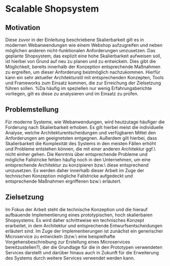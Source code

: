 # Scalable Shopsystem

## Motivation
Diese zuvor in der Einleitung beschriebene Skalierbarkeit gilt es in modernen Webanwendungen wie einem Webshop aufzugreifen und neben möglichen anderen nicht-funktionalen Anforderungen umzusetzen. Das geplante Shopsystem, das explizit eine hohe Skalierbarkeit aufweisen soll, ist hierbei von Grund auf neu zu planen und zu entwickeln. Dies gibt die Möglichkeit, bereits innerhalb der Konzeption entsprechende Maßnahmen zu ergreifen, um dieser Anforderung bestmöglich nachzukommen. Hierfür kann ein sehr aktueller Architekturstil mit entsprechenden Konzepten, Tools und Frameworks zum Einsatz kommen, die zur Erreichung der Zielsetzung führen sollen. %Da häufig im speziellen nur wenig Erfahrungsberichte vorliegen, gilt es diese zu analysieren und im Einsatz zu prüfen.

## Problemstellung
Für moderne Systeme, wie Webanwendungen, wird heutzutage häufiger die Forderung nach Skalierbarkeit erhoben. Es gilt hierbei meist die individuelle Analyse, welche Architekturentscheidungen und verfügbaren Mittel den Anforderungen am geeignetsten entgegnen. Außerdem gilt hierbei, dass Skalierbarkeit die Komplexität des Systems in den meisten Fällen erhöht und Probleme entstehen können, die mit einer anderen Architektur ggf.\ nicht einher gehen. Die Kenntnis über entsprechende Probleme und mögliche Fallstricke fehlen häufig noch in den Unternehmen, um eine entsprechende Architektur zu konzipieren bzw.\ diese entsprechend umzusetzen. Es werden daher innerhalb dieser Arbeit im Zuge der technischen Konzeption mögliche Fallstricke aufgedeckt und entsprechende Maßnahmen ergriffenen bzw.\ erläutert.

## Zielsetzung
Im Fokus der Arbeit steht die technische Konzeption und die hierauf aufbauende Implementierung eines prototypischen, hoch skalierbaren Shopsystems. Es wird daher schrittweise ein technisches Konzept erarbeitet, in dem Architektur und entsprechende Entwurfsentscheidungen erläutert sind.
Im Zuge der Implementierungen ist zunächst ein generischer Microservice zu entwickeln (bzw.\ eine beispielhafte Vorgehensbeschreibung zur Erstellung eines Microservices bereitzustellen?), der die Grundlage für die in den Prototypen verwendeten Services darstellt und darüber hinaus auch in Zukunft für die Erweiterung des Systems durch weitere Services verwendet werden kann. 
